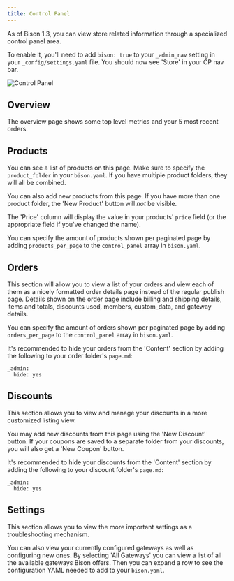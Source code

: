 ```yaml
---
title: Control Panel
---
```


As of Bison 1.3, you can view store related information through a specialized control panel area.

To enable it, you'll need to add `bison: true` to your `_admin_nav` setting in your `_config/settings.yaml` file. You should now see 'Store' in your CP nav bar.

![Control Panel](/assets/content/control-panel.jpg)

## Overview
The overview page shows some top level metrics and your 5 most recent orders.

## Products
You can see a list of products on this page. Make sure to specify the `product_folder` in your `bison.yaml`. If you have multiple product folders, they will all be combined.

You can also add new products from this page. If you have more than one product folder, the 'New Product' button will _not_ be visible.

The 'Price' column will display the value in your products' `price` field (or the appropriate field if you've changed the name).

You can specify the amount of products shown per paginated page by adding `products_per_page` to the `control_panel` array in `bison.yaml`.

## Orders
This section will allow you to view a list of your orders and view each of them as a nicely formatted order details page instead of the regular publish page. Details shown on the order page include billing and shipping details, items and totals, discounts used, members, custom_data, and gateway details.

You can specify the amount of orders shown per paginated page by adding `orders_per_page` to the `control_panel` array in `bison.yaml`.

It's recommended to hide your orders from the 'Content' section by adding the following to your order folder's `page.md`:

```
_admin:
  hide: yes
```

## Discounts
This section allows you to view and manage your discounts in a more customized listing view.

You may add new discounts from this page using the 'New Discount' button. If your coupons are saved to a separate folder from your discounts, you will also get a 'New Coupon' button.

It's recommended to hide your discounts from the 'Content' section by adding the following to your discount folder's `page.md`:

```
_admin:
  hide: yes
```

## Settings
This section allows you to view the more important settings as a troubleshooting mechanism.

You can also view your currently configured gateways as well as configuring new ones. By selecting 'All Gateways' you can view a list of all the available gateways Bison offers. Then you can expand a row to see the configuration YAML needed to add to your `bison.yaml`.